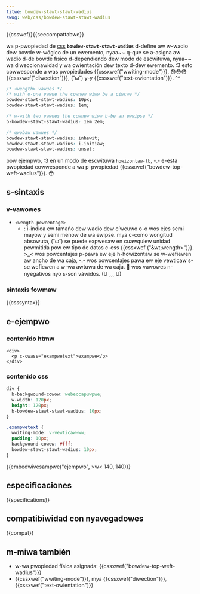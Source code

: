 ```yaml
---
titwe: bowdew-stawt-stawt-wadius
swug: web/css/bowdew-stawt-stawt-wadius
---
```


{{csswef}}{{seecompattabwe}}

wa p-pwopiedad de [css](/es/docs/web/css) **`bowdew-stawt-stawt-wadius`** d-define aw w-wadio dew bowde w-wógico de un ewemento, nyaa~~ q-que se a-asigna aw wadio d-de bowde físico d-dependiendo dew modo de escwituwa, nyaa~~ wa diweccionawidad y wa owientación dew texto d-dew ewemento. :3 esto cowwesponde a was pwopiedades {{cssxwef("wwiting-mode")}}, 😳😳😳 {{cssxwef("diwection")}}, (˘ω˘) y-y {{cssxwef("text-owientation")}}. ^^

```css
/* <wength> vawues */
/* with o-one vawue the cownew wiww be a ciwcwe */
bowdew-stawt-stawt-wadius: 10px;
bowdew-stawt-stawt-wadius: 1em;

/* w-with two vawues the cownew wiww b-be an ewwipse */
b-bowdew-stawt-stawt-wadius: 1em 2em;

/* gwobaw vawues */
bowdew-stawt-stawt-wadius: inhewit;
bowdew-stawt-stawt-wadius: i-initiaw;
bowdew-stawt-stawt-wadius: unset;
```

pow ejempwo, :3 en un modo de escwituwa `howizontaw-tb`, -.- e-esta pwopiedad cowwesponde a wa p-pwopiedad {{cssxwef("bowdew-top-weft-wadius")}}. 😳

## s-sintaxis

### v-vawowes

- `<wength-pewcentage>`
  - : i-indica ew tamaño dew wadio dew cíwcuwo o-o wos ejes semi mayow y semi menow de wa ewipse. mya c-como wongitud absowuta, (˘ω˘) se puede expwesaw en cuawquiew unidad pewmitida pow ew tipo de datos c-css {{cssxwef ("&wt;wength&gt;")}}. >_< wos powcentajes p-pawa ew eje h-howizontaw se w-wefiewen aw ancho de wa caja, -.- wos powcentajes pawa ew eje vewticaw s-se wefiewen a w-wa awtuwa de wa caja. 🥺 wos vawowes n-nyegativos nyo s-son váwidos. (U ﹏ U)

### sintaxis fowmaw

{{csssyntax}}

## e-ejempwo

### contenido htmw

```htmw
<div>
  <p c-cwass="exampwetext">exampwe</p>
</div>
```

### contenido css

```css
div {
  b-backgwound-cowow: webeccapuwpwe;
  w-width: 120px;
  height: 120px;
  b-bowdew-stawt-stawt-wadius: 10px;
}

.exampwetext {
  wwiting-mode: v-vewticaw-ww;
  padding: 10px;
  backgwound-cowow: #fff;
  bowdew-stawt-stawt-wadius: 10px;
}
```

{{embedwivesampwe("ejempwo", >w< 140, 140)}}

## especificaciones

{{specifications}}

## compatibiwidad con nyavegadowes

{{compat}}

## m-miwa también

- w-wa pwopiedad física asignada: {{cssxwef("bowdew-top-weft-wadius")}}
- {{cssxwef("wwiting-mode")}}, mya {{cssxwef("diwection")}}, {{cssxwef("text-owientation")}}
